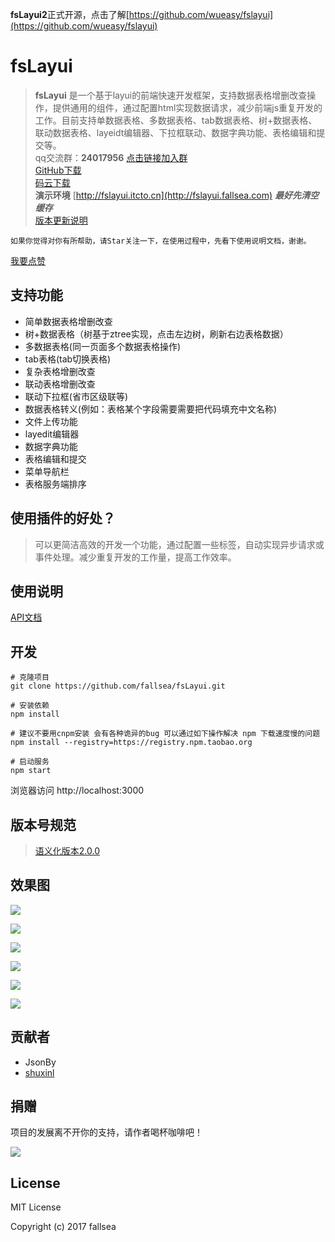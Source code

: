 
**fsLayui2**正式开源，点击了解[https://github.com/wueasy/fslayui](https://github.com/wueasy/fslayui)


# fsLayui


> **fsLayui** 是一个基于layui的前端快速开发框架，支持数据表格增删改查操作，提供通用的组件，通过配置html实现数据请求，减少前端js重复开发的工作。目前支持单数据表格、多数据表格、tab数据表格、树+数据表格、联动数据表格、layeidt编辑器、下拉框联动、数据字典功能、表格编辑和提交等。  
qq交流群：**24017956** [点击链接加入群](https://jq.qq.com/?_wv=1027&k=5uImi0a)  
> [GitHub下载](https://github.com/fallsea/fsLayuiPlugin)   
[码云下载](https://gitee.com/fallsea/fsLayuiPlugin)  
> **演示环境** [http://fslayui.itcto.cn](http://fslayui.fallsea.com) ***最好先清空缓存***  
> [版本更新说明](https://github.com/fallsea/fsLayui/releases)  


`如果你觉得对你有所帮助，请Star关注一下，在使用过程中，先看下使用说明文档，谢谢。`

[我要点赞](http://fly.layui.com/case/u/1154664)


## 支持功能

* 简单数据表格增删改查
* 树+数据表格（树基于ztree实现，点击左边树，刷新右边表格数据）
* 多数据表格(同一页面多个数据表格操作)
* tab表格(tab切换表格)
* 复杂表格增删改查
* 联动表格增删改查
* 联动下拉框(省市区级联等)
* 数据表格转义(例如：表格某个字段需要需要把代码填充中文名称)
* 文件上传功能
* layedit编辑器
* 数据字典功能
* 表格编辑和提交
* 菜单导航栏
* 表格服务端排序

## 使用插件的好处？

> 可以更简洁高效的开发一个功能，通过配置一些标签，自动实现异步请求或事件处理。减少重复开发的工作量，提高工作效率。

## 使用说明

[API文档](http://www.itcto.cn/docs/fslayui)


## 开发

```
# 克隆项目
git clone https://github.com/fallsea/fsLayui.git

# 安装依赖
npm install

# 建议不要用cnpm安装 会有各种诡异的bug 可以通过如下操作解决 npm 下载速度慢的问题
npm install --registry=https://registry.npm.taobao.org

# 启动服务
npm start
```

浏览器访问 http://localhost:3000


## 版本号规范

> [语义化版本2.0.0](http://www.itcto.cn/news/%E8%AF%AD%E4%B9%89%E5%8C%96%E7%89%88%E6%9C%AC2/)


## 效果图


![](src/images/2017-12-26_10-50-53.gif)

![](src/images/2017-12-20_17-29-51.gif)

![](src/images/2017-12-20_17-48-15.gif)

![](src/images/treeDatagrid.png)

![](src/images/multiDatagrid.png)

![](src/images/linkageDatagrid2.png)



## 贡献者

* JsonBy
* [shuxinl](https://github.com/shuxinl)

## 捐赠

项目的发展离不开你的支持，请作者喝杯咖啡吧！

![](src/images/zhifu.png)


## License

MIT License

Copyright (c) 2017 fallsea
